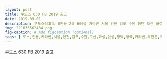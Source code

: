 ```yaml
---
layout: post
title: 쿠도스 630 FB 2019 출고
date: 2019-09-01
description: 쿠도스630fb 6인용 2축 600급 카라반 서울 인천 김포 수원 동탄 오산 화성 안성 평택 영국카라반 특판문의 올유카라반 문이사 
img: 221635562434.png
fig-caption: # Add figcaption (optional)
tags: [ 도스,인용,카라반,서울,인천,김포,수원,오산,화성,안성,평택,영국,카라반,특판문,유카,라반,이사 ]
---
```

[쿠도스 630 FB 2019 출고](https://blog.naver.com/erehwon1974?Redirect=Log&logNo=221635562434)